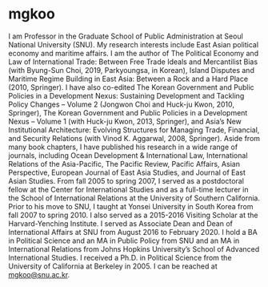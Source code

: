 # mgkoo

I am Professor in the Graduate School of Public Administration at Seoul National University (SNU). My research interests include East Asian political economy and maritime affairs.
I am the author of The Political Economy and Law of International Trade: Between Free Trade Ideals and Mercantilist Bias (with Byung-Sun Choi, 2019, Parkyoungsa, in Korean), Island Disputes and Maritime Regime Building in East Asia: Between a Rock and a Hard Place (2010, Springer).
I have also co-edited The Korean Government and Public Policies in a Development Nexus: Sustaining Development and Tackling Policy Changes – Volume 2 (Jongwon Choi and Huck-ju Kwon, 2010, Springer), The Korean Government and Public Policies in a Development Nexus – Volume 1 (with Huck-ju Kwon, 2013, Springer), and Asia’s New Institutional Architecture: Evolving Structures for Managing Trade, Financial, and Security Relations (with Vinod K. Aggarwal, 2008, Springer).
Aside from many book chapters, I have published his research in a wide range of journals, including Ocean Development & International Law, International Relations of the Asia-Pacific, The Pacific Review, Pacific Affairs, Asian Perspective, European Journal of East Asia Studies, and Journal of East Asian Studies.
From fall 2005 to spring 2007, I served as a postdoctoral fellow at the Center for International Studies and as a full-time lecturer in the School of International Relations at the University of Southern California. Prior to his move to SNU, I taught at Yonsei University in South Korea from fall 2007 to spring 2010. I also served as a 2015-2016 Visiting Scholar at the Harvard-Yenching Institute. I served as Associate Dean and Dean of International Affairs at SNU from August 2016 to February 2020. 
I hold a BA in Political Science and an MA in Public Policy from SNU and an MA in International Relations from Johns Hopkins University’s School of Advanced International Studies. I received a Ph.D. in Political Science from the University of California at Berkeley in 2005. I can be reached at mgkoo@snu.ac.kr.
